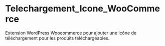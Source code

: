 # Telechargement_Icone_WooCommerce
Extension WordPress Woocommerce pour ajouter une icône de téléchargement pour les produits téléchargeables.
